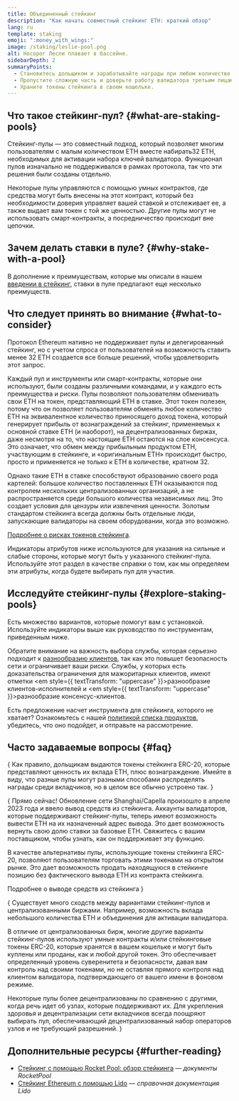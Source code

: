 ```yaml
---
title: Объединенный стейкинг
description: "Как начать совместный стейкинг ETH: краткий обзор"
lang: ru
template: staking
emoji: ":money_with_wings:"
image: /staking/leslie-pool.png
alt: Носорог Лесли плавает в бассейне.
sidebarDepth: 2
summaryPoints:
  - Становитесь дольщиком и зарабатывайте награды при любом количестве ETH, объединяя силы с другими.
  - Пропустите сложную часть и доверьте работу валидатора третьим лицам.
  - Храните токены стейкинга в своем кошельке.
---
```


## Что такое стейкинг-пул? \{#what-are-staking-pools}

Стейкинг-пулы — это совместный подход, который позволяет многим пользователям с малым количеством ETH вместе набирать32 ETH, необходимых для активации набора ключей валидатора. Функционал пулов изначально не поддерживался в рамках протокола, так что эти решения были созданы отдельно.

Некоторые пулы управляются с помощью умных контрактов, где средства могут быть внесены на этот контракт, который без необходимости доверия управляет вашей ставкой и отслеживает ее, а также выдает вам токен с той же ценностью. Другие пулы могут не использовать смарт-контракты, а посредничество происходит вне цепочки.

## Зачем делать ставки в пуле? \{#why-stake-with-a-pool}

В дополнение к преимуществам, которые мы описали в нашем [введении в стейкинг](/staking/), ставки в пуле предлагают еще несколько преимуществ.

<CardGrid>
  <Card title="Низкий барьер для входа" emoji="🐟" description="Not a whale? No problem. Most staking pools let you stake virtually any amount of ETH by joining forces with other stakers, unlike staking solo which requires 32 ETH." />
  <Card title="Возможность внести долю уже сегодня" emoji=":stopwatch:" description="Staking with a pool is as easy as a token swap. No need to worry about hardware setup and node maintenance. Pools allow you to deposit your ETH which enables node operators to run validators. Rewards are then distributed to contributors minus a fee for node operations." />
  <Card title="Токены стейкинга" emoji=":droplet:" description="Many staking pools provide a token that represents a claim on your staked ETH and the rewards it generates. This allows you to make use of your staked ETH, e.g. as collateral in DeFi applications." />
</CardGrid>

<StakingComparison page="pools" />

## Что следует принять во внимание \{#what-to-consider}

Протокол Ethereum нативно не поддерживает пулы и делегированный стейкинг, но с учетом спроса от пользователей на возможность ставить менее 32 ETH создается все больше решений, чтобы удовлетворить этот запрос.

Каждый пул и инструменты или смарт-контракты, которые они используют, были созданы различными командами, и у каждого есть преимущества и риски. Пулы позволяют пользователям обменивать свои ETH на токен, представляющий ETH в ставке. Этот токен полезен, потому что он позволяет пользователям обменять любое количество ЕТН на эквивалентное количество приносящего доход токена, который генерирует прибыль от вознаграждений за стейкинг, применяемых к основной ставке ETH (и наоборот), на децентрализованных биржах, даже несмотря на то, что настоящие ЕТН остаются на слое консенсуса. Это означает, что обмен между прибыльным продуктом ETH, участвующим в стейкинге, и «оригинальным ETH» происходит быстро, просто и применяется не только к ETH в количестве, кратном 32.

Однако такие ETH в ставке способствуют образованию своего рода картелей: большое количество поставленных ETH оказываются под контролем нескольких централизованных организаций, а не распространяется среди большого количества независимых лиц. Это создает условия для цензуры или извлечения ценности. Золотым стандартом стейкинга всегда должны быть отдельные люди, запускающие валидаторы на своем оборудовании, когда это возможно.

[Подробнее о рисках токенов стейкинга](https://notes.ethereum.org/@djrtwo/risks-of-lsd).

Индикаторы атрибутов ниже используются для указания на сильные и слабые стороны, которые могут быть у указанного стейкинг-пула. Используйте этот раздел в качестве справки о том, как мы определяем эти атрибуты, когда будете выбирать пул для участия.

<StakingConsiderations page="pools" />

## Исследуйте стейкинг-пулы \{#explore-staking-pools}

Есть множество вариантов, которые помогут вам с установкой. Используйте индикаторы выше как руководство по инструментам, приведенным ниже.

<ProductDisclaimer />

<StakingProductsCardGrid category="pools" />

Обратите внимание на важность выбора службы, которая серьезно подходит к [разнообразию клиентов](/developers/docs/nodes-and-clients/client-diversity/), так как это повышет безопасность сети и ограничивает ваши риски. Службы, у которых есть доказательства ограничения для мажоритарных клиентов, имеют отметки <em style={{ textTransform: "uppercase" }}>разнообразие клиентов-исполнителей</em> и <em style={{ textTransform: "uppercase" }}>разнообразие консенсус-клиентов</em>.

Есть предложение насчет инструмента для стейкинга, которого не хватает? Ознакомьтесь с нашей [политикой списка продуктов](/contributing/adding-staking-products/), убедитесь, что оно подойдет, и отправьте на рассмотрение.

## Часто задаваемые вопросы \{#faq}

{
<ExpandableCard title="Как зарабатывать вознаграждения?">
Как правило, дольщикам выдаются токены стейкинга ERC-20, которые представляют ценность их вклада ETH, плюс вознаграждение. Имейте в виду, что разные пулы могут разными способами распределять награды среди вкладчиков, но в целом все обычно устроено так.
</ExpandableCard>
}

{
<ExpandableCard title="Когда я могу вывести свою долю из стейкинга?">
Прямо сейчас! Обновление сети Shanghai/Capellа произошло в апреле 2023 года и ввело вывод средств из стейкинга. Аккаунты валидаторов, которые поддерживают стейкинг-пулы, теперь имеют возможность вывести ЕТН на их назначенный адрес вывода. Это дает возможность вернуть свою долю ставки за базовые ЕТН. Свяжитесь с вашим поставщиком, чтобы узнать, как он поддерживает эту функцию.

В качестве альтернативы пулы, использующие токены стейкинга ERC-20, позволяют пользователям торговать этими токенами на открытом рынке. Это дает возможность продать находящуюся в стейкинге позицию без фактического вывода ETH из контракта стейкинга.

<ButtonLink to="/staking/withdrawals/">Подробнее о выводе средств из стейкинга</ButtonLink>
</ExpandableCard>
}

{
<ExpandableCard title="Отличается ли это от стейкинга на моей бирже?">
Существует много сходств между вариантами стейкинг-пулов и централизованными биржами. Например, возможность вклада небольшого количества ETH и объединения для активации валидатора.

В отличие от централизованных бирж, многие другие варианты стейкинг-пулов используют умные контракты и/или стейкинговые токены ERC-20, которые хранятся в вашем кошельке и могут быть куплены или проданы, как и любой другой токен. Это обеспечивает определенный уровень суверенитета и безопасности, давая вам контроль над своими токенами, но не оставляя прямого контроля над клиентом валидатора, подтверждающего от вашего имени в фоновом режиме.

Некоторые пулы более децентрализованы по сравнению с другими, когда речь идет об узлах, которые поддерживают их. Для укрепления здоровья и децентрализации сети вкладчиков всегда поощряют выбирать пул, обеспечивающий децентрализованный набор операторов узлов и не требующий разрешений.
</ExpandableCard>
}

## Дополнительные ресурсы \{#further-reading}

- [Стейкинг с помощью Rocket Pool: обзор стейкинга](https://docs.rocketpool.net/guides/staking/overview.html) — _документы RocketPool_
- [Стейкинг Ethereum с помощью Lido](https://help.lido.fi/en/collections/2947324-staking-ethereum-with-lido) — _справочная документация Lido_
